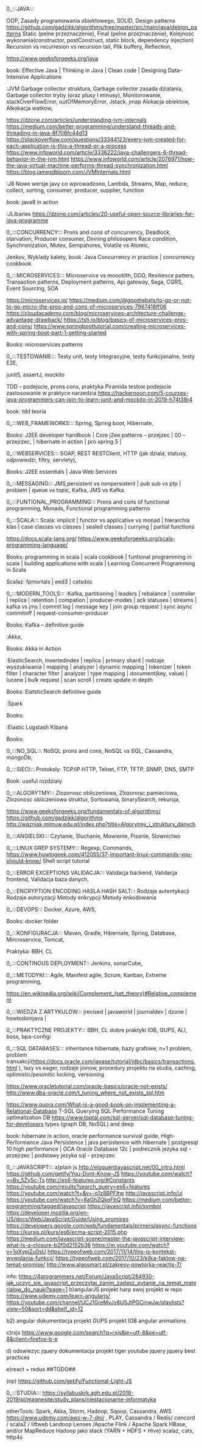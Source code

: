 
0_:::JAVA:::

OOP,
Zasady programowania obiektowego,
SOLID,
Design patterns https://github.com/gadzikk/algorithms/tree/master/src/main/java/design_patterns 
Static (pelne przeznaczenie), 
Final (pelne przeznaczenie),
Kolejnosc wykonania(constructor, postConstruct, static block, dependency injection)
Recursion vs recurresion vs recursion tail,
Plik buffery,
Reflection,

https://www.geeksforgeeks.org/java 

book: Effective Java | Thinking in Java | Clean code | Designing Data-Intensive Applications

:JVM
Garbage collector struktura,
Garbage collector zasada dzialania,
Garbage collector tryby (oraz plusy I minusy),
Monitorowanie,
stackOverFlowError,
outOfMemoryError,
Jstack, jmap
Alokacja obiektow,
Alkokacja watkow,

https://dzone.com/articles/understanding-jvm-internals 
https://medium.com/better-programming/understand-threads-and-threading-in-java-8f706fc44d13 
https://stackoverflow.com/questions/33344123/every-jvm-created-for-each-application-is-this-a-thread-or-a-process
https://www.infoworld.com/article/3336222/java-challengers-6-thread-behavior-in-the-jvm.html 
https://www.infoworld.com/article/2076971/how-the-java-virtual-machine-performs-thread-synchronization.html 
https://blog.jamesdbloom.com/JVMInternals.html 

:J8
Nowe wersje javy co wprowadzono,
Lambda,
Streams,
Map, reduce, collect, sorting, consumer, producer, supplier, function

book: java8 in action

:JLibaries
https://dzone.com/articles/20-useful-open-source-libraries-for-java-programme 


0_:::CONCURRENCY:::
Prons and cons of concurrency,
Deadlock, starvation,
Producer consumer, 
Dinning philosopers
Race condition,
Synchronization, Mutex, Sempahores,
Volatile vs Atomic,

Jenkov,
Wyklady kalety,
book: Java Concurrency in practice | concurrency cookbook

0_:::MICROSERVICES:::
Microservice vs monotlith,
DDD,
Resilience patters,
Transaction patterns,
Deployment patterns,
Api gateway,
Saga,
CQRS,
Event Sourcing,
SOA

https://microservices.io/
https://medium.com/@goodrebels/to-go-or-not-to-go-micro-the-pros-and-cons-of-microservices-7967418ff06 
https://cloudacademy.com/blog/microservices-architecture-challenge-advantage-drawback/ 
https://tsh.io/blog/basics-of-microservices-pros-and-cons/ 
https://www.springboottutorial.com/creating-microservices-with-spring-boot-part-1-getting-started 


Books: microservices patterns

0_:::TESTOWANIE:::
Testy unit,
testy Integracyjne,
testy funkcjonalne,
testy E2E,

junit5, assertJ, mockito

TDD – podejscie, prons cons, praktyka
Piramida testow
podejscie zastosowanie w praktyce
narzedzia
https://hackernoon.com/5-courses-java-programmers-can-join-to-learn-junit-and-mockito-in-2019-h74t38r4 

book: tdd teoria

0_:::WEB_FRAMEWORKS:::
Spring,
Spring boot,
Hibernate,

Books: J2EE developer handbook | Core j2ee patterns – przejzec | 00 – przejrzec, | hibernate in action | pro spring 5 |

0_:::WEBSERVICES:::
SOAP,
REST
RESTClient,
HTTP (jak dziala, statusy, odpowiedzi, filtry, servlety),

Books: J2EE essentials | Java Web Services

0_:::MESSAGING:::
JMS,persistent vs nonpersistent | pub sub vs ptp | problem | queue vs topic,
Kafka,
JMS vs Kafka

0_:::FUNTIONAL_PROGRAMMING:::
Prons and cons of functional programming,
Monads,
Functional programming patterns

0_:::SCALA:::
Scala: implicit | functor vs applicative vs monad | hierarchia klas | case classes vs classes | sealed classes | currying | partial functions

https://docs.scala-lang.org/
https://www.geeksforgeeks.org/scala-programming-language/ 

Books: programming in scala | scala cookbook | funtional programming in scala |
building applications with scala | Learning Concurrent Programming in Scala

Scalaz: fpmortals | eed3 | catsdoc



0_:::MODERN_TOOLS:::
:Kafka,
partitioning | leaders | rebalance | controller | replica | retention | compation | producer-modes | ack statuses | streams | kafka vs jms | commit log | message key | join group request | sync async commitoff | request-consumer-producer

Books: Kafka – definitive guide

:Akka,

Books: Akka in Action

:ElasticSearch,
invertedindex | replica | primary shard | rodzaje wyszukiwania | mapping | analyzer | dynamic mapping | tokenizer | token filter | character filter | analyzer | type mapping | document(key, value) | lucene | bulk request | scan scroll | create update in depth

Books: ElatsticSearch definitive guide

:Spark

Books: 

:Elastic Logstash Kibana

Books:

0_:::NO_SQL:::
NoSQL prons and cons,
NoSQL vs SQL,
Cassandra,
mongoDb,

0_:::SIECI:::
Protokoly: TCP/IP HTTP, Telnet, FTP, TFTP, SNMP, DNS, SMTP

Book: useful rozdzialy


0_:::ALGORYTMY:::
Zlozonosc obliczeniowa,
Zlozonosc pamieciowa,
Zlozonosc obliczeniowa struktur,
Sortowania,
binarySearch,
rekursja,

https://www.geeksforgeeks.org/fundamentals-of-algorithms/
https://github.com/gadzikk/algorithms 
http://wazniak.mimuw.edu.pl/index.php?title=Algorytmy_i_struktury_danych

0_:::ANGIELSKI:::
Czytanie,
Sluchanie,
Mowienie,
Pisanie,
Slownictwo


0_:::LINUX GREP SYSTEMY:::
Regexp,
Commands,
https://www.howtogeek.com/412055/37-important-linux-commands-you-should-know/ 
Shell script tutorial

0_:::ERROR EXCEPTIONS VALIDACJA:::
Validacja backend,
Validacja frontend,
Validacja baza danych,

0_:::ENCRYPTION ENCODING HASLA HASH SALT:::
Rodzaje autentykacji
Rodzaje autoryzacji
Metody enkrypcji
Metody enkodowania

0_:::DEVOPS:::
Docker,
Azure,
AWS,

Books: docker folder

0_:::KONFIGURACJA:::
Maven,
Gradle,
Hibernate,
Spring,
Database,
Mircroservice,
Tomcat,

Praktyka: BBH, CL


0_:::CONTINOUS DEPLOYMENT::
Jenkins,
sonarCube,


0_:::METODYKI:::
Agile,
Manifest agile,
Scrum,
Kanban,
Extreme programming,

https://en.wikipedia.org/wiki/Complement_(set_theory)#Relative_complement 

0_:::WIEDZA Z ARTYKULOW:::
jrevised | javaworld | journaldev | dzone | howtodoinjava | 

0_:::PRAKTYCZNE PROJEKTY:::
BBH, CL dobre praktyki
IOB, GUPS, ALI, boss, bpa-configi



0_:::SQL DATABASES:::
inheritance hibernate, bazy grafowe, n+1 problem, problem transakcji(https://docs.oracle.com/javase/tutorial/jdbc/basics/transactions.html ),
lazy vs eager, rodzaje joinow, procedury projektu na studia, caching, optimistic/pesimitic locking, versioning

https://www.oracletutorial.com/oracle-basics/oracle-not-exists/ 
http://www.dba-oracle.com/t_tuning_where_not_exists_sql.htm 


https://www.quora.com/What-is-a-good-book-on-implementing-a-Relational-Database 
T-SQL Querying
SQL Performance Tuning
optimalization DB
https://www.toptal.com/sql-server/sql-database-tuning-for-developers 
types (graph DB, NoSQL) and deep

book: hibernate in action, oracle performance survival guide, High-Performance Java Persistence | java persistence with hibernate | postgresql 10 high performance | OCA Oracle Database 12c | podrecznik jezyka sql - przejrzec | podstawy jezyka sql - przejrzec

0_:::JAVASCRIPT:::
a)plain js
http://eloquentjavascript.net/00_intro.html 
https://github.com/getify/You-Dont-Know-JS 
https://youtube.com/watch?v=Bv_5Zv5c-Ts 
http://es6-features.org/#Constants 
https://youtube.com/results?search_query=es6+features 
https://youtube.com/watch?t=&v=-q1z8BPFItw 
http://javascript.info/ui 
https://youtube.com/watch?v=8aGhZQkoFbQ 
https://medium.com/better-programming/tagged/javascript
https://javascript.info/symbol 
https://developer.mozilla.org/en-US/docs/Web/JavaScript/Guide/Using_promises 
https://developers.google.com/web/fundamentals/primers/async-functions
https://kursjs.pl/kurs/es6/ecma-script-2015.php 
https://medium.com/javascript-scene/master-the-javascript-interview-what-is-a-closure-b2f0d2152b36 
https://m.youtube.com/watch?v=1qXypjZu0sU 
https://typeofweb.com/2017/11/14/this-js-kontekst-wywolania-funkcji/ 
https://typeofweb.com/2017/10/23/kilka-faktow-na-temat-promise/ 
http://www.algosmart.pl/zakresy-powtorka-reactjs-7/ 

info:  https://4programmers.net/Forum/JavaScript/284930-jak_uczyc_sie_javascript_przeczytaj_zanim_zadasz_pytanie_na_temat_materialow_do_nauki?page=1 
b)angularJS
projekt harp
swoj projekt w repo
https://www.udemy.com/learn-angularjs/ 
https://youtube.com/channel/UCJ1GreMvJv6U5JtPGCinwJw/playlists?view=50&sort=dd&shelf_id=12 

b2) angular
dokumentacja
projekt GUPS
projekt IOB
angular animations

c)rxjs
https://www.google.com/search?q=rxjs&ie=utf-8&oe=utf-8&client=firefox-b-e 

d) odswiezyc jquery
dokumentacja
projekt tiger
youtube jquery
jquery best practices

e)react + redux
##TODO##

(op) https://github.com/getify/Functional-Light-JS 


0_:::STUDIA:::
https://syllabuskrk.agh.edu.pl/2018-2019/pl/magnesite/study_plans/niestacjonarne-informatyka








otherTools:
Spark, Akka, Storm, Hadoop, Sqoop, Cassandra, AWS https://www.udemy.com/aws-w-7-dni/ 
, PLAY,  Cassandra / Redis/ concord / scalaZ / liftweb
Landoop Lenses /Apache Flink / Apache Spark
HBase, and/or MapReduce
Hadoop jako stack (YARN + HDFS + Hive)
scalaz, cats, http4s
